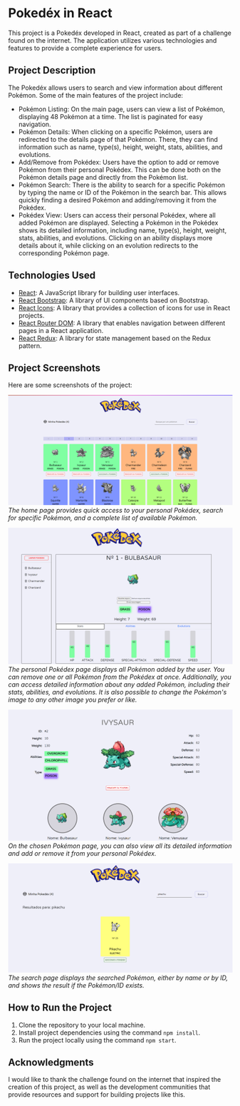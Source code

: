 # Pokedéx in React

This project is a Pokedéx developed in React, created as part of a challenge found on the internet. The application utilizes various technologies and features to provide a complete experience for users.

## Project Description

The Pokedéx allows users to search and view information about different Pokémon. Some of the main features of the project include:

- Pokémon Listing: On the main page, users can view a list of Pokémon, displaying 48 Pokémon at a time. The list is paginated for easy navigation.
- Pokémon Details: When clicking on a specific Pokémon, users are redirected to the details page of that Pokémon. There, they can find information such as name, type(s), height, weight, stats, abilities, and evolutions.
- Add/Remove from Pokédex: Users have the option to add or remove Pokémon from their personal Pokédex. This can be done both on the Pokémon details page and directly from the Pokémon list.
- Pokémon Search: There is the ability to search for a specific Pokémon by typing the name or ID of the Pokémon in the search bar. This allows quickly finding a desired Pokémon and adding/removing it from the Pokédex.
- Pokédex View: Users can access their personal Pokédex, where all added Pokémon are displayed. Selecting a Pokémon in the Pokédex shows its detailed information, including name, type(s), height, weight, stats, abilities, and evolutions. Clicking on an ability displays more details about it, while clicking on an evolution redirects to the corresponding Pokémon page.

## Technologies Used

- [React](https://react.dev/): A JavaScript library for building user interfaces.
- [React Bootstrap](https://react-bootstrap.github.io/): A library of UI components based on Bootstrap.
- [React Icons](https://react-icons.github.io/react-icons/): A library that provides a collection of icons for use in React projects.
- [React Router DOM](https://reactrouter.com/en/main): A library that enables navigation between different pages in a React application.
- [React Redux](https://react-redux.js.org/): A library for state management based on the Redux pattern.

## Project Screenshots

Here are some screenshots of the project:

![Home Page](screenshots/pokedex-home.png)
_The home page provides quick access to your personal Pokédex, search for specific Pokémon, and a complete list of available Pokémon._

![Personal Pokedéx](screenshots/pokedex-list.png)
_The personal Pokédex page displays all Pokémon added by the user. You can remove one or all Pokémon from the Pokédex at once. Additionally, you can access detailed information about any added Pokémon, including their stats, abilities, and evolutions. It is also possible to change the Pokémon's image to any other image you prefer or like._

![Pokémon Page](screenshots/pokemon-page.png)
_On the chosen Pokémon page, you can also view all its detailed information and add or remove it from your personal Pokédex._

![Search Page](screenshots/search-page.png)
_The search page displays the searched Pokémon, either by name or by ID, and shows the result if the Pokémon/ID exists._

## How to Run the Project

1. Clone the repository to your local machine.
2. Install project dependencies using the command `npm install`.
3. Run the project locally using the command `npm start`.

## Acknowledgments

I would like to thank the challenge found on the internet that inspired the creation of this project, as well as the development communities that provide resources and support for building projects like this.

